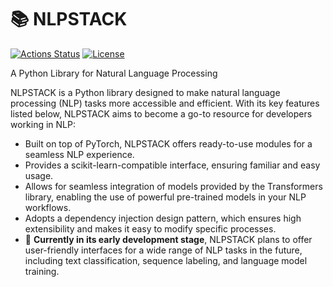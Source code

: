 # 📚 NLPSTACK

[![Actions Status](https://github.com/altescy/nlpstack/workflows/CI/badge.svg)](https://github.com/altescy/nlpstack/actions/workflows/ci.yml)
[![License](https://img.shields.io/github/license/altescy/nlpstack)](https://github.com/altescy/nlpstack/blob/master/LICENSE)

A Python Library for Natural Language Processing

NLPSTACK is a Python library designed to make natural language processing (NLP) tasks more accessible and efficient.
With its key features listed below, NLPSTACK aims to become a go-to resource for developers working in NLP:

- Built on top of PyTorch, NLPSTACK offers ready-to-use modules for a seamless NLP experience.
- Provides a scikit-learn-compatible interface, ensuring familiar and easy usage.
- Allows for seamless integration of models provided by the Transformers library, enabling the use of powerful pre-trained models in your NLP workflows.
- Adopts a dependency injection design pattern, which ensures high extensibility and makes it easy to modify specific processes.
- 🚧 **Currently in its early development stage**, NLPSTACK plans to offer user-friendly interfaces for a wide range of NLP tasks in the future, including text classification, sequence labeling, and language model training.
